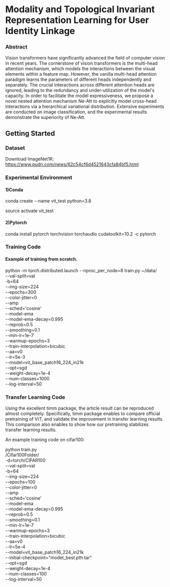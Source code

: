 # Modality and Topological Invariant Representation Learning for User Identity Linkage

### Abstract

Vision transformers have significantly advanced the field of computer vision in recent years. 
The cornerstone of vision transformers is the multi-head attention mechanism, which models the interactions between the visual elements within a feature map. 
However, the vanilla multi-head attention paradigm learns the parameters of different heads independently and separately. 
The crucial interactions across different attention heads are ignored, leading to the redundancy and under-utilization of the model's capacity. 
In order to facilitate the model expressiveness, we propose a novel nested attention mechanism Ne-Att to explicitly model cross-head interactions via a hierarchical variational distribution. 
Extensive experiments are conducted on image classification, and the experimental results demonstrate the superiority of Ne-Att.

## Getting Started

### Dataset 
Download ImageNet1K:
https://www.pudn.com/news/62c54cf6d4521643cfa84bf5.html

### Experimental Environment
#### 1)Conda 
conda create --name vit_test python=3.8

source activate vit_test
#### 2)Pytorch
conda install pytorch torchvision torchaudio cudatoolkit=10.2 -c pytorch


### Training Code
#### Example of training from scratch.

python -m torch.distributed.launch --nproc_per_node=8 train.py  ~/data/ \
--val-split=val \
-b=64 \
--img-size=224 \
--epochs=300 \
--color-jitter=0  \
--amp  \
--sched='cosine'  \
--model-ema  \
--model-ema-decay=0.995  \
--reprob=0.5  \
--smoothing=0.1  \
--min-lr=1e-7  \
--warmup-epochs=3  \
--train-interpolation=bicubic  \
--aa=v0  \
--lr=5e-3  \
--model=vit_base_patch16_224_in21k  \
--opt=sgd  \
--weight-decay=1e-4  \
--num-classes=1000  \
--log-interval=50


### Transfer Learning Code
Using the excellent timm package, the article result can be reproduced almost completely. Specifically, timm package enables to compare official pretraining of ViT, and validate the improvement in transfer learning results. This comparison also enables to show how our pretraining stabilizes transfer learning results.

An example training code on cifar100:

python train.py \
/Cifar100Folder/ \
-d=torch/CIFAR100 \
--val-split=val \
-b=64 \
--img-size=224 \
--epochs=100 \
--color-jitter=0 \
--amp \
--sched='cosine' \
--model-ema \
--model-ema-decay=0.995 \
--reprob=0.5 \
--smoothing=0.1 \
--min-lr=1e-7 \
--warmup-epochs=3 \
--train-interpolation=bicubic \
--aa=v0 \
--lr=5e-4 \
--model=vit_base_patch16_224_in21k \
--initial-checkpoint="model_best.pth.tar" \
--opt=sgd \
--weight-decay=1e-4 \
--num-classes=100 \
--log-interval=50